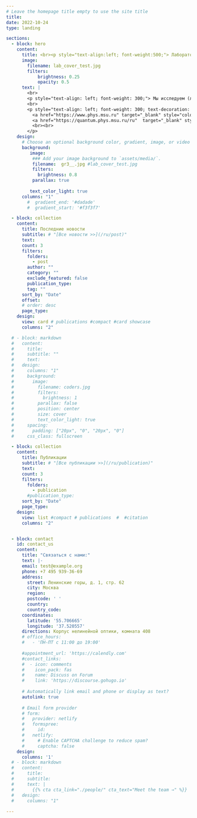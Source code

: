 ```yaml
---
# Leave the homepage title empty to use the site title
title:
date: 2022-10-24
type: landing

sections:
  - block: hero
    content:
      title: <br><p style="text-align:left; font-weight:500;"> Лаборатория нелинейной оптики наноструктур и фотонных кристаллов </p>
      image:
        filename: lab_cover_test.jpg
        filters:
            brightness: 0.25
            opacity: 0.5
      text: | 
        <br>
        <p style="text-align: left; font-weight: 300;"> Мы исследуем (линейные и нелинейные) оптические и магнитные эффекты в микроструктурах, метаматериалах и фотонных кристаллах, а также изготовляем микроструктуры методом двухфотонной лазерной литографии. </p> 
        <br>
        <p style="text-align: left; font-weight: 300; text-decoration: underline none;  text-underline-offset: 0.25rem;"> 
          <a href="https://www.phys.msu.ru" target="_blank" style="color: #d1d3d7;">Физический факультет МГУ</a> <br>
          <a href="https://quantum.phys.msu.ru/ru"  target="_blank" style="color: #d1d3d7;">Кафедра квантовой электроники</a>
          <br><br>
        </p>
    design:
      # Choose an optional background color, gradient, image, or video
      background:
         image:
          ### Add your image background to `assets/media/`.
          filename:  gr3__.jpg #lab_cover_test.jpg
          filters:
            brightness: 0.8
          parallax: true
          
         text_color_light: true
      columns: "1"
        #  gradient_end: '#dadade'
        #  gradient_start: '#f3f3f7'

  - block: collection
    content:
      title: Последние новости
      subtitle: # "[Все новости >>](/ru/post)"
      text:
      count: 3
      filters:
        folders: 
          - post
        author: ""
        category: ""
        exclude_featured: false
        publication_type: 
        tag: ""
      sort_by: "Date"
      offset: 
      # order: desc
      page_type: 
    design:
      view: card # publications #compact #card showcase
      columns: "2"

  # - block: markdown
  #   content:
  #     title:
  #     subtitle: ""
  #     text:
  #   design:
  #     columns: "1"
  #     background:
  #       image:
  #         filename: coders.jpg
  #         filters:
  #           brightness: 1
  #         parallax: false
  #         position: center
  #         size: cover
  #         text_color_light: true
  #     spacing:
  #       padding: ["20px", "0", "20px", "0"]
  #     css_class: fullscreen

  - block: collection
    content:
      title: Публикации
      subtitle: # "[Все публикации >>](/ru/publication)"
      text:
      count: 3
      filters:
        folders:
          - publication
        #publication_type: 
      sort_by: "Date"
      page_type: 
    design:
      view: list #compact # publications  #  #citation
      columns: "2"


  - block: contact
    id: contact_us
    content:
      title: "Связаться с нами:"
      text: |-
      email: test@example.org
      phone: +7 495 939-36-69
      address:
        street: Ленинские горы, д. 1, стр. 62
        city: Москва
        region: 
        postcode: ' '
        country: 
        country_code: 
      coordinates:
        latitude: '55.706665'
        longitude: '37.520557'
      directions: Корпус нелинейной оптики, комната 408
      # office_hours:
      #   - 'ПН-ПТ с 11:00 до 19:00'
        
      #appointment_url: 'https://calendly.com'
      #contact_links:
      #  - icon: comments
      #    icon_pack: fas
      #    name: Discuss on Forum
      #    link: 'https://discourse.gohugo.io'
    
      # Automatically link email and phone or display as text?
      autolink: true
    
      # Email form provider
      # form:
      #   provider: netlify
      #   formspree:
      #     id:
      #   netlify:
      #     # Enable CAPTCHA challenge to reduce spam?
      #     captcha: false
    design:
      columns: '1'
  # - block: markdown
  #   content:
  #     title:
  #     subtitle:
  #     text: |
  #       {{% cta cta_link="./people/" cta_text="Meet the team →" %}}
  #   design:
  #     columns: "1"
  
---
```

